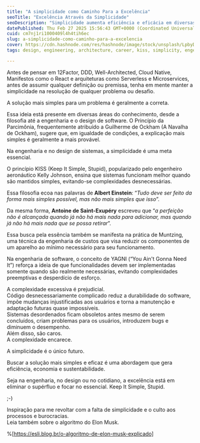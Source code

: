 ```yaml
---
title: "A simplicidade como Caminho Para a Excelência"
seoTitle: "Excelência Através da Simplicidade"
seoDescription: "Simplicidade aumenta eficiência e eficácia em diversas áreas ao focar no essencial"
datePublished: Thu Feb 27 2025 15:56:43 GMT+0000 (Coordinated Universal Time)
cuid: cm7nj1ri1000409l4h4tih6ec
slug: a-simplicidade-como-caminho-para-a-excelencia
cover: https://cdn.hashnode.com/res/hashnode/image/stock/unsplash/LpbyDENbQQg/upload/f29b344039f35ec77e7d1b8f2a4e277f.jpeg
tags: design, engineering, architecture, career, kiss, simplicity, engenharia

---
```


Antes de pensar em 12Factor, DDD, Well-Architected, Cloud Native, Manifestos como o React e arquiteturas como Serverless e Microservices, antes de assumir qualquer definição ou premissa, tenha em mente manter a simplicidade na resolução de qualquer problema ou desafio.

A solução mais simples para um problema é geralmente a correta.

Essa ideia está presente em diversas áreas do conhecimento, desde a filosofia até a engenharia e o design de software. O Princípio da Parcimônia, frequentemente atribuído a Guilherme de Ockham (A Navalha de Ockham), sugere que, em igualdade de condições, a explicação mais simples é geralmente a mais provável.

Na engenharia e no design de sistemas, a simplicidade é uma meta essencial.

O princípio KISS (Keep It Simple, Stupid), popularizado pelo engenheiro aeronáutico Kelly Johnson, ensina que sistemas funcionam melhor quando são mantidos simples, evitando-se complexidades desnecessárias.

Essa filosofia ecoa nas palavras de **Albert Einstein**: “*Tudo deve ser feito da forma mais simples possível, mas não mais simples que isso*”.

Da mesma forma, **Antoine de Saint-Exupéry** escreveu que “*a perfeição não é alcançada quando já não há mais nada para adicionar, mas quando já não há mais nada que se possa retirar*”.

Essa busca pela essência também se manifesta na prática de Muntzing, uma técnica da engenharia de custos que visa reduzir os componentes de um aparelho ao mínimo necessário para seu funcionamento.

Na engenharia de software, o conceito de YAGNI (“You Ain't Gonna Need It”) reforça a ideia de que funcionalidades devem ser implementadas somente quando são realmente necessárias, evitando complexidades preemptivas e desperdício de esforço.

A complexidade excessiva é prejudicial.  
Código desnecessariamente complicado reduz a durabilidade do software, impõe mudanças injustificadas aos usuários e torna a manutenção e adaptação futuras quase impossíveis.  
Sistemas desordenados ficam obsoletos antes mesmo de serem concluídos, criam problemas para os usuários, introduzem bugs e diminuem o desempenho.  
Além disso, são caros.  
A complexidade encarece.

A simplicidade é o único futuro.

Buscar a solução mais simples e eficaz é uma abordagem que gera eficiência, economia e sustentabilidade.

Seja na engenharia, no design ou no cotidiano, a excelência está em eliminar o supérfluo e focar no essencial. Keep It Simple, Stupid.

;-)

Inspiração para me revoltar com a falta de simplicidade e o culto aos processos e burocracias.  
Leia também sobre o algoritmo do Elon Musk.

%[https://esli.blog.br/o-algoritmo-de-elon-musk-explicado]